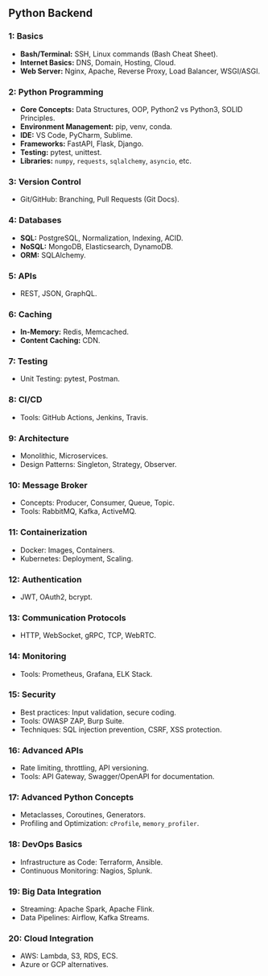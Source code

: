 ## **Python Backend** 

### **1: Basics**

* **Bash/Terminal:** SSH, Linux commands (Bash Cheat Sheet).  
* **Internet Basics:** DNS, Domain, Hosting, Cloud.  
* **Web Server:** Nginx, Apache, Reverse Proxy, Load Balancer, WSGI/ASGI.

### **2: Python Programming**

* **Core Concepts:** Data Structures, OOP, Python2 vs Python3, SOLID Principles.  
* **Environment Management:** pip, venv, conda.  
* **IDE:** VS Code, PyCharm, Sublime.  
* **Frameworks:** FastAPI, Flask, Django.  
* **Testing:** pytest, unittest.  
* **Libraries:** `numpy`, `requests`, `sqlalchemy`, `asyncio`, etc.

### **3: Version Control**

* Git/GitHub: Branching, Pull Requests (Git Docs).

### **4: Databases**

* **SQL:** PostgreSQL, Normalization, Indexing, ACID.  
* **NoSQL:** MongoDB, Elasticsearch, DynamoDB.  
* **ORM:** SQLAlchemy.

### **5: APIs**

* REST, JSON, GraphQL.

### **6: Caching**

* **In-Memory:** Redis, Memcached.  
* **Content Caching:** CDN.

### **7: Testing**

* Unit Testing: pytest, Postman.

### **8: CI/CD**

* Tools: GitHub Actions, Jenkins, Travis.

### **9: Architecture**

* Monolithic, Microservices.  
* Design Patterns: Singleton, Strategy, Observer.

### **10: Message Broker**

* Concepts: Producer, Consumer, Queue, Topic.  
* Tools: RabbitMQ, Kafka, ActiveMQ.

### **11: Containerization**

* Docker: Images, Containers.  
* Kubernetes: Deployment, Scaling.

### **12: Authentication**

* JWT, OAuth2, bcrypt.

### **13: Communication Protocols**

* HTTP, WebSocket, gRPC, TCP, WebRTC.

### **14: Monitoring**

* Tools: Prometheus, Grafana, ELK Stack.

### 15: Security

* Best practices: Input validation, secure coding.  
* Tools: OWASP ZAP, Burp Suite.  
* Techniques: SQL injection prevention, CSRF, XSS protection.

### 16: Advanced APIs

* Rate limiting, throttling, API versioning.  
* Tools: API Gateway, Swagger/OpenAPI for documentation.

### 17: Advanced Python Concepts

* Metaclasses, Coroutines, Generators.  
* Profiling and Optimization: `cProfile`, `memory_profiler`.

### 18: DevOps Basics

* Infrastructure as Code: Terraform, Ansible.  
* Continuous Monitoring: Nagios, Splunk.

### 19: Big Data Integration

* Streaming: Apache Spark, Apache Flink.  
* Data Pipelines: Airflow, Kafka Streams.

### 20: Cloud Integration

* AWS: Lambda, S3, RDS, ECS.  
* Azure or GCP alternatives.
